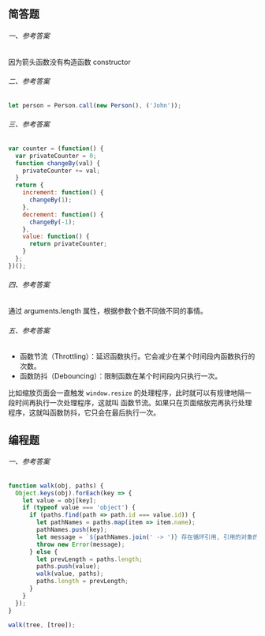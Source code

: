 ## 简答题

###### 一、参考答案
因为箭头函数没有构造函数 constructor

###### 二、参考答案
```js
let person = Person.call(new Person(), ('John'));
```

###### 三、参考答案
```js
var counter = (function() {
  var privateCounter = 0;
  function changeBy(val) {
    privateCounter += val;
  }
  return {
    increment: function() {
      changeBy(1);
    },
    decrement: function() {
      changeBy(-1);
    },
    value: function() {
      return privateCounter;
    }
  };
})();
```

###### 四、参考答案
通过 arguments.length 属性，根据参数个数不同做不同的事情。

###### 五、参考答案
- 函数节流（Throttling）：延迟函数执行。它会减少在某个时间段内函数执行的次数。
- 函数防抖（Debouncing）：限制函数在某个时间段内只执行一次。

比如缩放页面会一直触发 `window.resize` 的处理程序，此时就可以有规律地隔一段时间再执行一次处理程序，这就叫 函数节流。如果只在页面缩放完再执行处理程序，这就叫函数防抖，它只会在最后执行一次。


## 编程题

###### 一、参考答案

```js
function walk(obj, paths) {
  Object.keys(obj).forEach(key => {
    let value = obj[key];
    if (typeof value === 'object') {
      if (paths.find(path => path.id === value.id)) {
        let pathNames = paths.map(item => item.name);
        pathNames.push(key);
        let message = `${pathNames.join(' -> ')} 存在循环引用, 引用的对象的 id 是 ${value.id}`;
        throw new Error(message);
      } else {
        let prevLength = paths.length;
        paths.push(value);
        walk(value, paths);
        paths.length = prevLength;
      }
    }
  });
}

walk(tree, [tree]);
```
